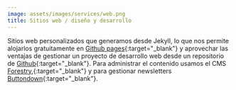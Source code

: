 ```yaml
---
image: assets/images/services/web.png
title: Sitios web / diseño y desarrollo
---
```

Sitios web personalizados que generamos desde Jekyll, lo que nos permite alojarlos gratuitamente en [Github pages](https://pages.github.com/){:target="_blank"} y aprovechar las ventajas de gestionar un proyecto de desarrollo web desde un repositorio de [Github](https://github.com/){:target="_blank"}. Para administrar el contenido usamos el CMS [Forestry,](https://forestry.io/){:target="_blank"} y para gestionar newsletters [Buttondown](https://buttondown.email/){:target="_blank"}.
